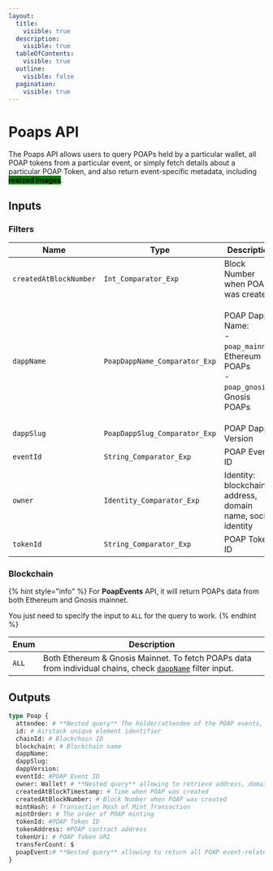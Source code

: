```yaml
---
layout:
  title:
    visible: true
  description:
    visible: true
  tableOfContents:
    visible: true
  outline:
    visible: false
  pagination:
    visible: true
---
```


# Poaps API

The Poaps API allows users to query POAPs held by a particular wallet, all POAP tokens from a particular event, or simply fetch details about a particular POAP Token, and also return event-specific metadata, including <mark style="background-color:green;">**resized images**</mark>.

## Inputs

### Filters

| Name                   | Type                          | Description                                                                                                       |
| ---------------------- | ----------------------------- | ----------------------------------------------------------------------------------------------------------------- |
| `createdAtBlockNumber` | `Int_Comparator_Exp`          | Block Number when POAP was created                                                                                |
| `dappName`             | `PoapDappName_Comparator_Exp` | <p>POAP Dapp Name:<br>- <code>poap_mainnet</code>: Ethereum POAPs<br>- <code>poap_gnosis</code>: Gnosis POAPs</p> |
| `dappSlug`             | `PoapDappSlug_Comparator_Exp` | POAP Dapp Version                                                                                                 |
| `eventId`              | `String_Comparator_Exp`       | POAP Event ID                                                                                                     |
| `owner`                | `Identity_Comparator_Exp`     | Identity: blockchain address, domain name, social identity                                                        |
| `tokenId`              | `String_Comparator_Exp`       | POAP Token ID                                                                                                     |

### Blockchain

{% hint style="info" %}
For **PoapEvents** API, it will return POAPs data from both Ethereum and Gnosis mainnet.

You just need to specify the input to `ALL` for the query to work.
{% endhint %}

| Enum  | Description                                                                                                                        |
| ----- | ---------------------------------------------------------------------------------------------------------------------------------- |
| `ALL` | Both Ethereum & Gnosis Mainnet. To fetch POAPs data from individual chains, check [`dappName`](poaps-api.md#filters) filter input. |

## Outputs

```graphql
type Poap {
  attendee: # **Nested query** The holder/attendee of the POAP events, includes total POAPs the attendee own
  id: # Airstack unique element identifier
  chainId: # Blockchain ID 
  blockchain: # Blockchain name
  dappName: 
  dappSlug: 
  dappVersion: 
  eventId: #POAP Event ID
  owner: Wallet! # **Nested query** allowing to retrieve address, domain names, and social profiles of the owner
  createdAtBlockTimestamp: # Time when POAP was created
  createdAtBlockNumber: # Block Number when POAP was created
  mintHash: # Transaction Hash of Mint Transaction
  mintOrder: # The order of POAP minting
  tokenId: #POAP Token ID
  tokenAddress: #POAP contract address
  tokenUri: # POAP Token URI
  transferCount: $
  poapEvent:# **Nested query** allowing to return all POAP event-related metadata including images.
}
```
